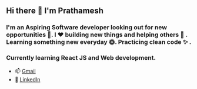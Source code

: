 ## Hi there 👋 I'm Prathamesh
### I'm an Aspiring Software developer looking out for new opportunities 🗻. I ❤️ building new things and helping others 🤝 . Learning something new everyday 🌞. Practicing clean code ✨ . 

### Currently learning React JS  and Web development. 

- 📫 [Gmail](mali.prathamesh82@gmail.com)
- 🔗 [LinkedIn](https://www.linkedin.com/in/prathamesh-mali-20582318a/)
